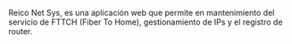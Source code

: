 Reico Net Sys, es una aplicación web que permite en mantenimiento del servicio de FTTCH (Fiber To Home), gestionamiento de IPs y el registro de router.
